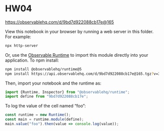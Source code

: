 # HW04

https://observablehq.com/d/9bd7d922088cb17e@165

View this notebook in your browser by running a web server in this folder. For
example:

~~~sh
npx http-server
~~~

Or, use the [Observable Runtime](https://github.com/observablehq/runtime) to
import this module directly into your application. To npm install:

~~~sh
npm install @observablehq/runtime@5
npm install https://api.observablehq.com/d/9bd7d922088cb17e@165.tgz?v=3
~~~

Then, import your notebook and the runtime as:

~~~js
import {Runtime, Inspector} from "@observablehq/runtime";
import define from "9bd7d922088cb17e";
~~~

To log the value of the cell named “foo”:

~~~js
const runtime = new Runtime();
const main = runtime.module(define);
main.value("foo").then(value => console.log(value));
~~~
